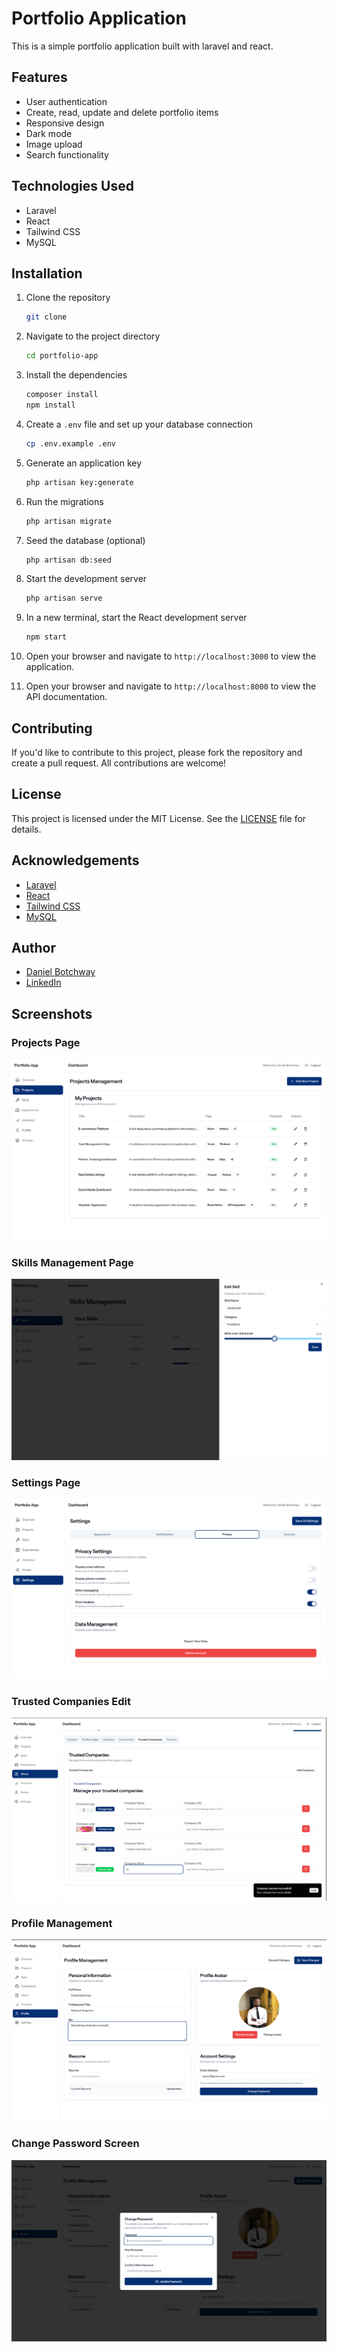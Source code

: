 # Portfolio Application

This is a simple portfolio application built with laravel and react.

## Features

- User authentication
- Create, read, update and delete portfolio items
- Responsive design
- Dark mode
- Image upload
- Search functionality

## Technologies Used

- Laravel
- React
- Tailwind CSS
- MySQL

## Installation

1. Clone the repository

    ```bash
    git clone

    ```

2. Navigate to the project directory

    ```bash
    cd portfolio-app
    ```

3. Install the dependencies
    ```bash
    composer install
    npm install
    ```
4. Create a `.env` file and set up your database connection
    ```bash
    cp .env.example .env
    ```
5. Generate an application key
    ```bash
    php artisan key:generate
    ```
6. Run the migrations
    ```bash
    php artisan migrate
    ```
7. Seed the database (optional)
    ```bash
    php artisan db:seed
    ```
8. Start the development server
    ```bash
    php artisan serve
    ```
9. In a new terminal, start the React development server
    ```bash
    npm start
    ```
10. Open your browser and navigate to `http://localhost:3000` to view the application.
11. Open your browser and navigate to `http://localhost:8000` to view the API documentation.

## Contributing

If you'd like to contribute to this project, please fork the repository and create a pull request. All contributions are welcome!

## License

This project is licensed under the MIT License. See the [LICENSE](LICENSE) file for details.

## Acknowledgements

- [Laravel](https://laravel.com/)
- [React](https://reactjs.org/)
- [Tailwind CSS](https://tailwindcss.com/)
- [MySQL](https://www.mysql.com/)

## Author

- [Daniel Botchway](https://github.com/BhoiDanny)
- [LinkedIn](https://www.linkedin.com/in/daniel-botchway/)

## Screenshots

### Projects Page
![Projects Page](screenshots/Screenshot%202025-05-02%20013734.png)

### Skills Management Page
![Skills Management](screenshots/Screenshot%202025-05-02%20013807.png)

### Settings Page
![Settings Page](screenshots/Screenshot%202025-05-02%20013915.png)

### Trusted Companies Edit
![Trusted Comapany Edit](screenshots/Screenshot%202025-05-20%20130729.png)

### Profile Management
![Profile Management](screenshots/Screenshot%202025-05-20%20130909.png)

### Change Password Screen
![Change Password](screenshots/Screenshot%202025-05-20%20130922.png)